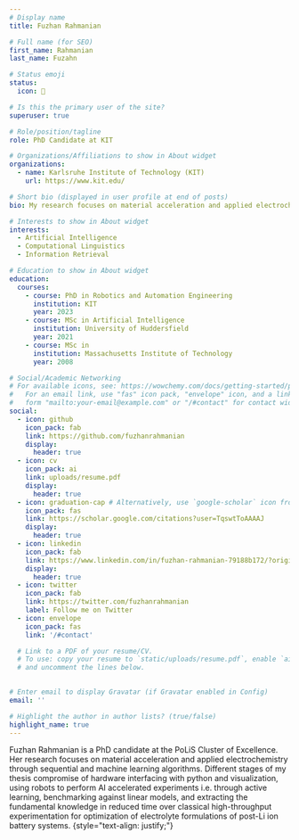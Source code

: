 ```yaml
---
# Display name
title: Fuzhan Rahmanian

# Full name (for SEO)
first_name: Rahmanian
last_name: Fuzahn

# Status emoji
status:
  icon: 📖

# Is this the primary user of the site?
superuser: true

# Role/position/tagline
role: PhD Candidate at KIT

# Organizations/Affiliations to show in About widget
organizations:
  - name: Karlsruhe Institute of Technology (KIT)
    url: https://www.kit.edu/

# Short bio (displayed in user profile at end of posts)
bio: My research focuses on material acceleration and applied electrochemistry through sequential and machine learning algorithms. Different stages of my thesis compromise of hardware interfacing with python and visualization, using robots to perform AI accelerated experiments i.e. through active learning, benchmarking against linear models, and extracting the fundamental knowledge in reduced time over classical high-throughput experimentation for optimization of electrolyte formulations of post-Li ion battery systems.

# Interests to show in About widget
interests:
  - Artificial Intelligence
  - Computational Linguistics
  - Information Retrieval

# Education to show in About widget
education:
  courses:
    - course: PhD in Robotics and Automation Engineering
      institution: KIT
      year: 2023
    - course: MSc in Artificial Intelligence
      institution: University of Huddersfield
      year: 2021
    - course: MSc in 
      institution: Massachusetts Institute of Technology
      year: 2008

# Social/Academic Networking
# For available icons, see: https://wowchemy.com/docs/getting-started/page-builder/#icons
#   For an email link, use "fas" icon pack, "envelope" icon, and a link in the
#   form "mailto:your-email@example.com" or "/#contact" for contact widget.
social:
  - icon: github
    icon_pack: fab
    link: https://github.com/fuzhanrahmanian
    display:
      header: true
  - icon: cv
    icon_pack: ai
    link: uploads/resume.pdf
    display:
      header: true
  - icon: graduation-cap # Alternatively, use `google-scholar` icon from `ai` icon pack
    icon_pack: fas
    link: https://scholar.google.com/citations?user=TqswtToAAAAJ
    display:
      header: true
  - icon: linkedin
    icon_pack: fab
    link: https://www.linkedin.com/in/fuzhan-rahmanian-79188b172/?originalSubdomain=de
    display:
      header: true
  - icon: twitter
    icon_pack: fab
    link: https://twitter.com/fuzhanrahmanian
    label: Follow me on Twitter
  - icon: envelope
    icon_pack: fas
    link: '/#contact'

  # Link to a PDF of your resume/CV.
  # To use: copy your resume to `static/uploads/resume.pdf`, enable `ai` icons in `params.yaml`,
  # and uncomment the lines below.
  

# Enter email to display Gravatar (if Gravatar enabled in Config)
email: ''

# Highlight the author in author lists? (true/false)
highlight_name: true
---
```


Fuzhan Rahmanian is a PhD candidate at the PoLiS Cluster of Excellence. 
Her research focuses on material acceleration and applied electrochemistry through sequential and machine learning algorithms. Different stages of my thesis compromise of hardware interfacing with python and visualization, using robots to perform AI accelerated experiments i.e. through active learning, benchmarking against linear models, and extracting the fundamental knowledge in reduced time over classical high-throughput experimentation for optimization of electrolyte formulations of post-Li ion battery systems.
{style="text-align: justify;"}

